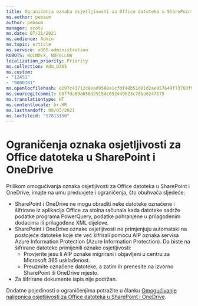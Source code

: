 ```yaml
---
title: Ograničenja oznaka osjetljivosti za Office datoteka u SharePoint i OneDrive
ms.author: pebaum
author: pebaum
manager: scotv
ms.date: 07/21/2021
ms.audience: Admin
ms.topic: article
ms.service: o365-administration
ROBOTS: NOINDEX, NOFOLLOW
localization_priority: Priority
ms.collection: Adm_O365
ms.custom:
- "12451"
- "9000181"
ms.openlocfilehash: e197c43712c0ead9508a1cfdf48b51d01d2ae957649f73703f9c33733e332bf5
ms.sourcegitcommit: b5f7da89a650d2915dc652449623c78be6247175
ms.translationtype: HT
ms.contentlocale: hr-HR
ms.lasthandoff: 08/05/2021
ms.locfileid: "57813150"
---
```

# <a name="limitations-for-sensitivity-labels-for-office-files-in-sharepoint-and-onedrive"></a>Ograničenja oznaka osjetljivosti za Office datoteka u SharePoint i OneDrive

Prilikom omogućivanja oznaka osjetljivosti za Office datoteka u SharePoint i OneDrive, imajte na umu preduvjete i ograničenja, što obuhvaća sljedeće:

- SharePoint i OneDrive ne mogu obraditi neke datoteke označene i šifrirane iz aplikacija Office za stolna računala kada datoteke sadrže podatke programa PowerQuery, podatke pohranjene u prilagođenim dodacima ili prilagođene XML dijelove.
- SharePoint i OneDrive oznake osjetljivosti ne primjenjuju automatski na postojeće datoteke koje ste već šifrirali pomoću AIP oznaka servisa Azure Information Protection (Azure Information Protection). Da biste na šifrirane datoteke primijenili oznake osjetljivosti: 
    - Provjerite jesu li AIP oznake migrirani i objavljeni u centru za Microsoft 365 usklađenost.
    - Preuzmite označene datoteke, a zatim ih prenesite na izvorno SharePoint ili OneDrive mjesto.
- Za šifrirane dokumente ispis nije podržan.

Dodatne pojedinosti o ograničenjima potražite u članku [Omogućivanje naljepnica osjetljivosti za Office datoteka u SharePoint i OneDrive](/microsoft-365/compliance/sensitivity-labels-sharepoint-onedrive-files#limitations).
